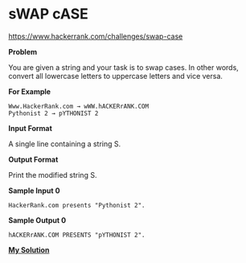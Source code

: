 # sWAP cASE

https://www.hackerrank.com/challenges/swap-case

**Problem**

You are given a string and your task is to swap cases. In other words, convert all lowercase letters to uppercase letters and vice versa.

**For Example** 

```
Www.HackerRank.com → wWW.hACKERrANK.COM
Pythonist 2 → pYTHONIST 2
```

**Input Format**

A single line containing a string S.

**Output Format**

Print the modified string S.

**Sample Input 0**

```
HackerRank.com presents "Pythonist 2".
````

**Sample Output 0**

```
hACKERrANK.COM PRESENTS "pYTHONIST 2".
```

[**My Solution**](answer.py)
